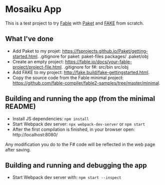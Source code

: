 # Mosaiku App

This is a test project to try [Fable](https://fable.io/) with [Paket](https://fsprojects.github.io/Paket/) and [FAKE](https://fake.build/) from scratch.

## What I've done

* Add Paket to my projet: https://fsprojects.github.io/Paket/getting-started.html.
  .gitignore for paket:
    paket-files
    packages/
    .paket/obj
* Create an empty project: https://fable.io/docs/your-fable-project/project-file.html.
   .gitignore for f#:
    src/bin
    src/obj
* Add FAKE to my project: http://fake.build/fake-gettingstarted.html.
* Copy the source code from the Fable minimal project: https://github.com/fable-compiler/fable2-samples/tree/master/minimal.

## Building and running the app (from the minimal README)

* Install JS dependencies: `npm install`
* Start Webpack dev server: `npx webpack-dev-server` or `npm start`
* After the first compilation is finished, in your browser open: http://localhost:8080/

Any modification you do to the F# code will be reflected in the web page after saving.

## Building and running and debugging the app

* Start Webpack dev server with: `npm start --inspect`
